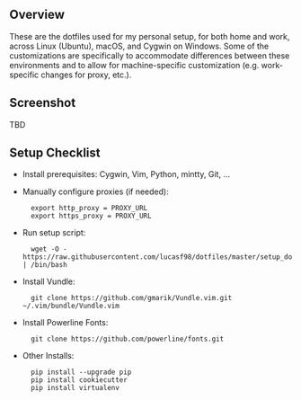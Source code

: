 Overview
--------
These are the dotfiles used for my personal setup, for both home and work,
across Linux (Ubuntu), macOS, and Cygwin on Windows. Some of the
customizations are specifically to accommodate differences between these
environments and to allow for machine-specific customization (e.g.
work-specific changes for proxy, etc.).

Screenshot
----------
TBD

Setup Checklist
---------------
* Install prerequisites: Cygwin, Vim, Python, mintty, Git, ...

* Manually configure proxies (if needed):
        
        export http_proxy = PROXY_URL
        export https_proxy = PROXY_URL

* Run setup script:

        wget -O - https://raw.githubusercontent.com/lucasf98/dotfiles/master/setup_dotfiles.sh | /bin/bash

* Install Vundle: 

        git clone https://github.com/gmarik/Vundle.vim.git ~/.vim/bundle/Vundle.vim

* Install Powerline Fonts:

        git clone https://github.com/powerline/fonts.git

* Other Installs:

        pip install --upgrade pip
        pip install cookiecutter
        pip install virtualenv

